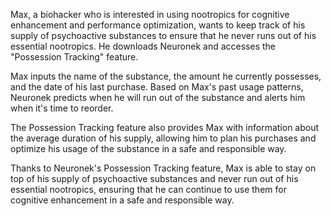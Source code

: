 Max, a biohacker who is interested in using nootropics for cognitive enhancement and performance optimization, wants to keep track of his supply of psychoactive substances to ensure that he never runs out of his essential nootropics. He downloads Neuronek and accesses the "Possession Tracking" feature.

Max inputs the name of the substance, the amount he currently possesses, and the date of his last purchase. Based on Max's past usage patterns, Neuronek predicts when he will run out of the substance and alerts him when it's time to reorder.

The Possession Tracking feature also provides Max with information about the average duration of his supply, allowing him to plan his purchases and optimize his usage of the substance in a safe and responsible way.

Thanks to Neuronek's Possession Tracking feature, Max is able to stay on top of his supply of psychoactive substances and never run out of his essential nootropics, ensuring that he can continue to use them for cognitive enhancement in a safe and responsible way.
